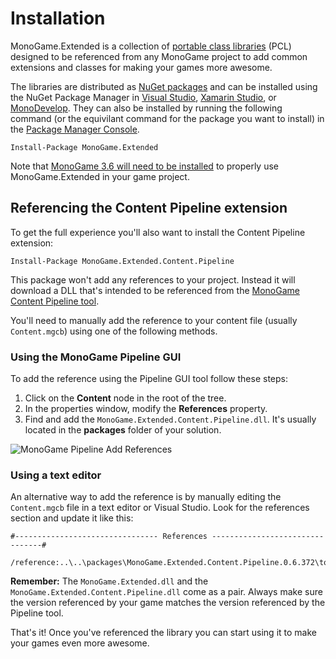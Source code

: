 # Installation

MonoGame.Extended is a collection of [portable class libraries](https://msdn.microsoft.com/en-us/library/gg597391) (PCL) designed to be referenced from any MonoGame project to add common extensions and classes for making your games more awesome.

The libraries are distributed as [NuGet packages](https://www.nuget.org/packages?q=MonoGame.Extended) and can be installed using the NuGet Package Manager in [Visual Studio](https://www.visualstudio.com), [Xamarin Studio](https://xamarin.com/studio), or [MonoDevelop](http://www.monodevelop.com). They can also be installed by running the following command (or the equivilant command for the package you want to install) in the [Package Manager Console](http://docs.nuget.org/consume/package-manager-console).

	Install-Package MonoGame.Extended

Note that [MonoGame 3.6 will need to be installed](http://www.monogame.net/downloads/) to properly use MonoGame.Extended in your game project.

## Referencing the Content Pipeline extension
	
To get the full experience you'll also want to install the Content Pipeline extension:

    Install-Package MonoGame.Extended.Content.Pipeline

This package won't add any references to your project. Instead it will download a DLL that's intended to be referenced from the [MonoGame Content Pipeline tool](http://www.monogame.net/documentation/?page=Pipeline).

You'll need to manually add the reference to your content file (usually `Content.mgcb`) using one of the following methods.

### Using the MonoGame Pipeline GUI

To add the reference using the Pipeline GUI tool follow these steps:

 1. Click on the **Content** node in the root of the tree.
 2. In the properties window, modify the **References** property.
 3. Find and add the `MonoGame.Extended.Content.Pipeline.dll`. It's usually located in the **packages** folder of your solution.

![MonoGame Pipeline Add References](https://dl.dropboxusercontent.com/u/82020056/MonoGame.Extended/how-to-add-content-pipeline-reference.png)
 
### Using a text editor

An alternative way to add the reference is by manually editing the `Content.mgcb` file in a text editor or Visual Studio. Look for the references section and update it like this:

```
#-------------------------------- References --------------------------------#

/reference:..\..\packages\MonoGame.Extended.Content.Pipeline.0.6.372\tools\MonoGame.Extended.Content.Pipeline.dll
```

**Remember:** The `MonoGame.Extended.dll` and the `MonoGame.Extended.Content.Pipeline.dll` come as a pair. Always make sure the version referenced by your game matches the version referenced by the Pipeline tool.

That's it! Once you've referenced the library you can start using it to make your games even more awesome.

